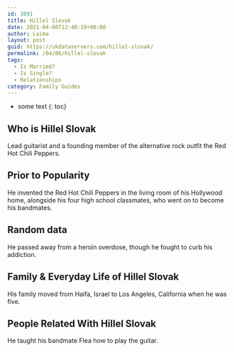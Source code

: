 ```yaml
---
id: 3891
title: Hillel Slovak
date: 2021-04-06T12:48:19+00:00
author: Laima
layout: post
guid: https://ukdataservers.com/hillel-slovak/
permalink: /04/06/hillel-slovak
tags:
  - Is Married?
  - Is Single?
  - Relationships
category: Family Guides
---
```


* some text
{: toc}


## Who is Hillel Slovak
                  
                  
                  
Lead guitarist and a founding member of the alternative rock outfit the Red Hot Chili Peppers.
                  
              
            
              
            
                
                
                
## Prior to Popularity
                  
                  
                  
He invented the Red Hot Chili Peppers in the living room of his Hollywood home, alongside his four high school classmates, who went on to become his bandmates.
                  
              
            
              
            
                
                
                
## Random data
                  
                  
                  
He passed away from a heroin overdose, though he fought to curb his addiction.
                  
              
            
              
            
                
                
                
## Family & Everyday Life of Hillel Slovak
                  
                  
                  
His family moved from Haifa, Israel to Los Angeles, California when he was five.
                  
              
            
              
            
                
                
                
## People Related With Hillel Slovak
                  
                  
                  
He taught his bandmate Flea how to play the guitar.
                  
              
            
              
            
                
              
            
              
              
            
            
              
            
          
          
          
